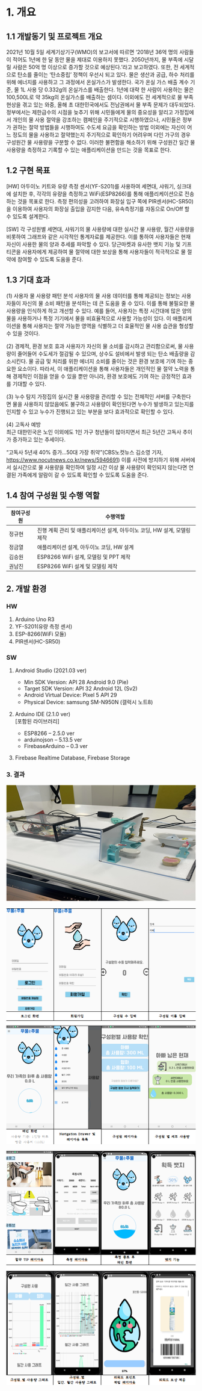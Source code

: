# 1. 개요

## 1.1 개발동기 및 프로젝트 개요
2021년 10월 5일 세계기상기구(WMO)의 보고서에 따르면 ‘2018년 36억 명의 사람들이 적어도 1년에 한 달 동안 물을 제대로 이용하지 못했다. 2050년까지, 물 부족에 시달릴 사람은 50억 명 이상으로 증가할 것으로 예상된다.’라고 보고하였다. 또한, 전 세계적으로 탄소를 줄이는 ‘탄소중립’ 정책이 우선시 되고 있다. 물은 생산과 공급, 하수 처리를 위해 에너지를 사용하고 그 과정에서 온실가스가 발생한다. 국가 온실 가스 배출 계수 기준, 물 1L 사용 당 0.332g의 온실가스를 배출한다. 1년에 대략 한 사람이 사용하는 물은 100,500L로 약 35kg의 온실가스를 배출하는 셈이다. 이외에도 전 세계적으로 물 부족 현상을 겪고 있는 와중, 올해 초 대한민국에서도 전남권에서 물 부족 문제가 대두되었다. 정부에서는 제한급수의 시점을 늦추기 위해 시민들에게 물의 중요성을 알리고 가정집에서 개인의 물 사용 절약을 강조하는 캠페인을 주기적으로 시행하였으나, 시민들은 정부가 권하는 절약 방법들을 시행하여도 수도세 요금을 확인하는 방법 이외에는 자신이 어느 정도의 물을 사용하고 절약했는지 주기적으로 확인하기 어려우며 다인 가구의 경우 구성원간 물 사용량을 구분할 수 없다. 이러한 불편함을 해소하기 위해 구성원간 일간 물 사용량을 측정하고 기록할 수 있는 애플리케이션을 만드는 것을 목표로 한다.


## 1.2 구현 목표 

[HW] 
 아두이노 키트와 유량 측정 센서(YF-S201)를 사용하여 세면대, 샤워기, 싱크대에 설치한 후, 각각의 유량을 측정하고 WiFi(ESP8266)를 통해 애플리케이션으로 전송하는 것을 목표로 한다. 측정 편의성을 고려하여 화장실 입구 쪽에 PIR센서(HC-SR50)을 이용하여 사용자의 화장실 출입을 감지한 다음, 유속측정기를 자동으로 On/Off 할 수 있도록 설계한다. <br/>

[SW]
 각 구성원별 세면대, 샤워기의 물 사용량에 대한 실시간 물 사용량, 월간 사용량을 비롯하여 그래프와 같은 시각적인 통계자료를 제공한다. 이를 통하여 사용자들은 현재 자신이 사용한 물의 양과 추세를 파악할 수 있다. 당근마켓과 유사한 뱃지 기능 및 기프티콘을 사용자에게 제공하여 물 절약에 대한 보상을 통해 사용자들이 적극적으로 물 절약에 참여할 수 있도록 도움을 준다. 

## 1.3 기대 효과

(1) 사용자 물 사용량 패턴 분석
  사용자의 물 사용 데이터를 통해 제공되는 정보는 사용자들이 자신의 물 소비 패턴을 분석하는 데 큰 도움을 줄 수 있다. 이를 통해 불필요한 물 사용량을 인식하게 하고 개선할 수 있다. 예를 들어, 사용자는 특정 시간대에 많은 양의 물을 사용하거나 특정 기기에서 물을 비효율적으로 사용할 가능성이 있다. 이 애플리케이션을 통해 사용자는 절약 가능한 영역을 식별하고 더 효율적인 물 사용 습관을 형성할 수 있을 것이다.

 (2) 경제적, 환경 보호 효과 
  사용자가 자신의 물 소비를 감시하고 관리함으로써, 물 사용량이 줄어들어 수도세가 절감될 수 있으며, 상수도 설비에서 발생 되는 탄소 배출량을 감소시킨다. 물 공급 및 처리를 위한 에너지 소비를 줄이는 것은 환경 보호에 기여 하는 중요한 요소이다. 따라서, 이 애플리케이션을 통해 사용자들은 개인적인 물 절약 노력을 통해 경제적인 이점을 얻을 수 있을 뿐만 아니라, 환경 보호에도 기여 하는 긍정적인 효과를 기대할 수 있다.

 (3) 누수 탐지 
 가정집의 실시간 물 사용량을 관리할 수 있는 전체적인 서버를 구축한다면 물을 사용하지 않았음에도 불구하고 사용량이 확인된다면 누수가 발생하고 있는지를 인지할 수 있고 누수가 진행되고 있는 부분을 보다 효과적으로 확인할 수 있다. 

 (4) 고독사 예방   
 최근 대한민국은 노인 이외에도 1인 가구 청년들이 많아지면서 최근 5년간 고독사 추이가 증가하고 있는 추세이다. 
  
 “고독사 5년새 40% 증가…50대 가장 취약”(CBS노컷뉴스 김소영 기자, https://www.nocutnews.co.kr/news/5946691)
이를 사전에 방지하기 위해 서버에서 실시간으로 물 사용량을 확인하여 일정 시간 이상 물 사용량이 확인되지 않는다면 연결된 가족에게 알람이 갈 수 있도록 확인할 수 있도록 도움을 준다.

## 1.4 참여 구성원 및 수행 역할


| 참여구성원 | 수행역할 |
|------------|------------------------------------------------------------|
| 정규현     | 진행 계획 관리 및 애플리케이션 설계, 아두이노 코딩, HW 설계, 모델링 제작 |
| 정금열     | 애플리케이션 설계, 아두이노 코딩, HW 설계                |
| 김승원     | ESP8266 WiFi 설계, 모델링 및 PPT 제작                    |
| 권남진     | ESP8266 WiFi 설계 및 모델링 제작                          |

## 2. 개발 환경

### HW
  1. Arduino Uno R3
  2. YF-S201(유량 측정 센서) 
  3. ESP-8266(WiFi 모듈)
  4. PIR센서(HC-SR50) 


### SW
  1. Android Studio (2021.03 ver)
      - Min SDK Version: API 28 Android 9.0 (Pie)
      - Target SDK Version: API 32 Android 12L (Sv2)
      - Android Virtual Device: Pixel 5 API 29  
      - Physical Device: samsung SM-N950N (갤럭시 노트8)

  2. Arduino IDE (2.1.0 ver)<br/>
     [포함된 라이브러리]
      -  ESP8266 – 2.5.0 ver
      - arduinojson – 5.13.5 ver
      - FirebaseArduino – 0.3 ver

  3. Firebase Realtime Database, Firebase Storage


### 3. 결과

![img1](./img/result1.png)

![img2](./img/result2.png)

![img3](./img/result3.png)

